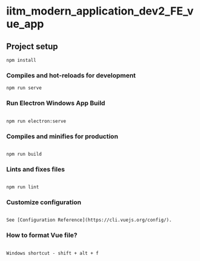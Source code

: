 # iitm_modern_application_dev2_FE_vue_app

## Project setup

```
npm install
```

### Compiles and hot-reloads for development

```
npm run serve

```

### Run Electron Windows App Build

```

npm run electron:serve

```

### Compiles and minifies for production

```

npm run build

```

### Lints and fixes files

```

npm run lint

```

### Customize configuration

```

See [Configuration Reference](https://cli.vuejs.org/config/).

```

### How to format Vue file?

```

Windows shortcut - shift + alt + f

```
